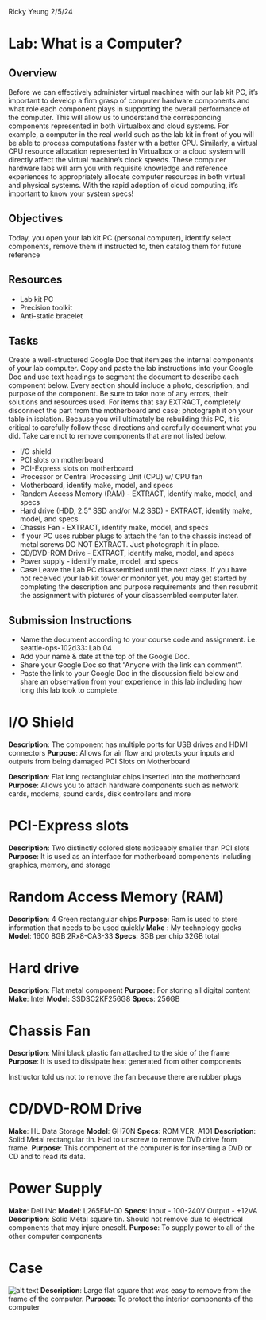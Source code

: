 Ricky Yeung
2/5/24

# Lab: What is a Computer?
## Overview
Before we can effectively administer virtual machines with our lab kit PC, it’s important to develop a firm grasp of computer hardware components and what role each component plays in supporting the overall performance of the computer. This will allow us to understand the corresponding components represented in both Virtualbox and cloud systems. For example, a computer in the real world such as the lab kit in front of you will be able to process computations faster with a better CPU. Similarly, a virtual CPU resource allocation represented in Virtualbox or a cloud system will directly affect the virtual machine’s clock speeds.
These computer hardware labs will arm you with requisite knowledge and reference experiences to appropriately allocate computer resources in both virtual and physical systems. With the rapid adoption of cloud computing, it’s important to know your system specs!
## Objectives
Today, you open your lab kit PC (personal computer), identify select components, remove them if instructed to, then catalog them for future reference
## Resources
- Lab kit PC
- Precision toolkit
- Anti-static bracelet
## Tasks
Create a well-structured Google Doc that itemizes the internal components of your lab computer. Copy and paste the lab instructions into your Google Doc and use text headings to segment the document to describe each component below. Every section should include a photo, description, and purpose of the component. Be sure to take note of any errors, their solutions and resources used. For items that say EXTRACT, completely disconnect the part from the motherboard and case; photograph it on your table in isolation.
Because you will ultimately be rebuilding this PC, it is critical to carefully follow these directions and carefully document what you did. Take care not to remove components that are not listed below.
- I/O shield
- PCI slots on motherboard
- PCI-Express slots on motherboard
- Processor or Central Processing Unit (CPU) w/ CPU fan
- Motherboard, identify make, model, and specs
- Random Access Memory (RAM) - EXTRACT, identify make, model, and specs
- Hard drive (HDD, 2.5” SSD and/or M.2 SSD) - EXTRACT, identify make, model, and specs
- Chassis Fan - EXTRACT, identify make, model, and specs
- If your PC uses rubber plugs to attach the fan to the chassis instead of metal screws DO NOT EXTRACT. Just photograph it in place.
- CD/DVD-ROM Drive - EXTRACT, identify make, model, and specs
- Power supply - identify make, model, and specs
- Case
Leave the Lab PC disassembled until the next class.
If you have not received your lab kit tower or monitor yet, you may get started by completing the description and purpose requirements and then resubmit the assignment with pictures of your disassembled computer later.
## Submission Instructions
- Name the document according to your course code and assignment.
i.e. seattle-ops-102d33: Lab 04
- Add your name & date at the top of the Google Doc.
- Share your Google Doc so that “Anyone with the link can comment”.
- Paste the link to your Google Doc in the discussion field below and share an observation from your experience in this lab including how long this lab took to complete.

# I/O Shield
**Description**: The component has multiple ports for USB drives and HDMI connectors
**Purpose**: Allows for air flow and protects your inputs and outputs from being damaged
PCI Slots on Motherboard


**Description**: Flat long rectanglular chips inserted into the motherboard
**Purpose**: Allows you to attach hardware components such as network cards, modems, sound cards, disk controllers and more

# PCI-Express slots



**Description**: Two distinctly colored slots noticeably smaller than PCI slots
**Purpose**:  It is used as an interface for motherboard components including graphics, memory, and storage
# Random Access Memory (RAM)

**Description**: 4 Green rectangular chips
**Purpose**: Ram is used to store information that needs to be used quickly
**Make** : My technology geeks
**Model**: 1600 8GB 2Rx8-CA3-33
**Specs**: 8GB per chip 32GB total
# Hard drive

**Description**: Flat metal component
**Purpose**: For storing all digital content
**Make**: Intel   **Model**: SSDSC2KF256G8  **Specs**: 256GB
# Chassis Fan

**Description**: Mini black plastic fan attached to the side of the frame
**Purpose**: It is used to dissipate heat generated from other components 

Instructor told us not to remove the fan because there are rubber plugs





# CD/DVD-ROM Drive



**Make**: HL Data Storage
**Model**: GH70N
**Specs**: ROM VER. A101
**Description**: Solid Metal rectangular tin. Had to unscrew to remove DVD drive from frame.
**Purpose**: This component of the computer is for inserting a DVD or CD and to read its data.


# Power Supply

**Make**: Dell INc
**Model**: L265EM-00
**Specs**: Input - 100-240V Output - +12VA
**Description**: Solid Metal square tin. Should not remove due to electrical components that may injure oneself.
**Purpose**: To supply power to all of the other computer components



# Case
![alt text](image.jpg) 
**Description**: Large flat square that was easy to remove from the frame of the computer.
**Purpose**: To protect the interior components of the computer

